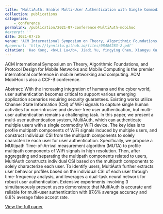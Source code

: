 ```yaml
---
title: "MultiAuth: Enable Multi-User Authentication with Single Commodity WiFi Device"
collection: publications
catogories: 
    - conference
permalink: /publication/2021-07-conference-MultiAuth-mobihoc
#excerpt: ''
date: 2021-07-26
venue: 'ACM International Symposium on Theory, Algorithmic Foundations, and Protocol Design for Mobile Networks and Mobile Computing (ACM MobiHoc 2021)'
#paperurl: 'http://lynnlilu.github.io/files/08486283-2.pdf'
citation: 'Hao Kong, <b>Li Lu</b>, Jiadi Yu, Yingying Chen, Xiangyu Xu, Feilong Tang, Yi-Chao Chen. &quot;MultiAuth: Enable Multi-User Authentication with Single Commodity WiFi Device.&quot; <i>Proceedings of ACM International Symposium on Theory, Algorithmic Foundations, and Protocol Design for Mobile Networks and Mobile Computing (ACM MobiHoc)</i>. Shanghai, China. 2021. doi: 10.1145/3466772.3467032.'
---
```


ACM International Symposium on Theory, Algorithmic Foundations, and Protocol Design for Mobile Networks and Mobile Computing is the premier international conference in mobile networking and computing. ACM MobiHoc is also a CCF-B conference.

Abstract: With the increasing integration of humans and the cyber world, user authentication becomes critical to support various emerging application scenarios requiring security guarantees. Existing works utilize Channel State Information (CSI) of WiFi signals to capture single human activities for non-intrusive and device-free user authentication, but multi-user authentication remains a challenging task. In this paper, we present a multi-user authentication system, MultiAuth, which can authenticate multiple users with a single commodity WiFi device. The key idea is to profile multipath components of WiFi signals induced by multiple users, and construct individual CSI from the multipath components to solely characterize each user for user authentication. Specifically, we propose a MUltipath Time-of-Arrival measurement algorithm (MUTA) to profile multipath components of WiFi signals in high resolution. Then, after aggregating and separating the multipath components related to users, MultiAuth constructs individual CSI based on the multipath components to solely characterize each user. To identify users, MultiAuth further extracts user behavior profiles based on the individual CSI of each user through time-frequency analysis, and leverages a dual-task neural network for robust user authentication. Extensive experiments involving 3 simultaneously present users demonstrate that MultiAuth is accurate and reliable for multi-user authentication with 87.6% average accuracy and 8.8% average false accept rate.

[View the full paper](https://doi.org/10.1145/3466772.3467032)

